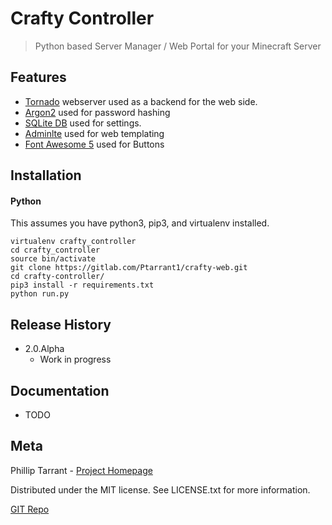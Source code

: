 # Crafty Controller
> Python based Server Manager / Web Portal for your Minecraft Server

## Features
- [Tornado](https://www.tornadoweb.org/en/stable/) webserver used as a backend for the web side.
- [Argon2](https://pypi.org/project/argon2-cffi/) used for password hashing
- [SQLite DB](https://www.sqlite.org/index.html) used for settings.
- [Adminlte](https://adminlte.io/themes/AdminLTE/index2.html) used for web templating
- [Font Awesome 5](https://fontawesome.com/) used for Buttons 

## Installation

#### Python
This assumes you have python3, pip3, and virtualenv installed.

```shell script
virtualenv crafty_controller
cd crafty_controller
source bin/activate
git clone https://gitlab.com/Ptarrant1/crafty-web.git
cd crafty-controller/
pip3 install -r requirements.txt
python run.py
```
## Release History
* 2.0.Alpha
    * Work in progress

## Documentation
- TODO

## Meta
Phillip Tarrant - [Project Homepage](https://craftycontrol.com/)

Distributed under the MIT license. See LICENSE.txt for more information.

[GIT Repo](https://gitlab.com/Ptarrant1/crafty-web)
